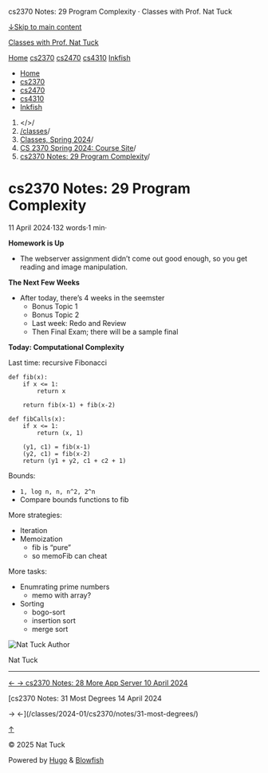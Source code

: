 




cs2370 Notes: 29 Program Complexity · Classes with Prof. Nat Tuck






















[↓Skip to main content](#main-content)

[Classes with Prof. Nat Tuck](/)

[Home](/)
[cs2370](/classes/2025-01/cs2370/)
[cs2470](/classes/2025-01/cs2470/)
[cs4310](/classes/2025-01/cs4310/)
[Inkfish](https://inkfish.homework.quest/)









* [Home](/)
* [cs2370](/classes/2025-01/cs2370/)
* [cs2470](/classes/2025-01/cs2470/)
* [cs4310](/classes/2025-01/cs4310/)
* [Inkfish](https://inkfish.homework.quest/)





1. </>/
2. [/classes](/classes/)/
3. [Classes, Spring 2024](/classes/2024-01/)/
4. [CS 2370 Spring 2024: Course Site](/classes/2024-01/cs2370/)/
5. [cs2370 Notes: 29 Program Complexity](/classes/2024-01/cs2370/notes/29-complexity/)/

cs2370 Notes: 29 Program Complexity
===================================

11 April 2024·132 words·1 min·





**Homework is Up**

* The webserver assignment didn’t come out good enough,
  so you get reading and image manipulation.

**The Next Few Weeks**

* After today, there’s 4 weeks in the seemster
  + Bonus Topic 1
  + Bonus Topic 2
  + Last week: Redo and Review
  + Then Final Exam; there will be a sample final

**Today: Computational Complexity**

Last time: recursive Fibonacci

```
def fib(x):
    if x <= 1:
        return x
        
    return fib(x-1) + fib(x-2)

```
```
def fibCalls(x):
    if x <= 1:
        return (x, 1)
    
    (y1, c1) = fib(x-1)
    (y2, c1) = fib(x-2)
    return (y1 + y2, c1 + c2 + 1)

```

Bounds:

* `1, log n, n, n^2, 2^n`
* Compare bounds functions to fib

More strategies:

* Iteration
* Memoization
  + fib is “pure”
  + so memoFib can cheat

More tasks:

* Enumrating prime numbers
  + memo with array?
* Sorting
  + bogo-sort
  + insertion sort
  + merge sort

![Nat Tuck](/img/author_hu_995db18b97553af7.jpg)
Author

Nat Tuck











---


[←
→
cs2370 Notes: 28 More App Server
10 April 2024](/classes/2024-01/cs2370/notes/28-more-app-server/)

[cs2370 Notes: 31 Most Degrees
14 April 2024


→
←](/classes/2024-01/cs2370/notes/31-most-degrees/)





[↑](#the-top "Scroll to top")

©
2025
Nat Tuck

Powered by [Hugo](https://gohugo.io/) & [Blowfish](https://blowfish.page/)













